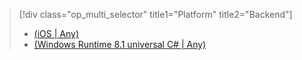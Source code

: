 > [!div class="op_multi_selector" title1="Platform" title2="Backend"]
> 
> * [(iOS | Any)](../articles/mobile-services/mobile-services-ios-handling-conflicts-offline-data.md)
> * [(Windows Runtime 8.1 universal C# | Any)](../articles/mobile-services/mobile-services-windows-store-dotnet-handling-conflicts-offline-data.md)
> 
> 


